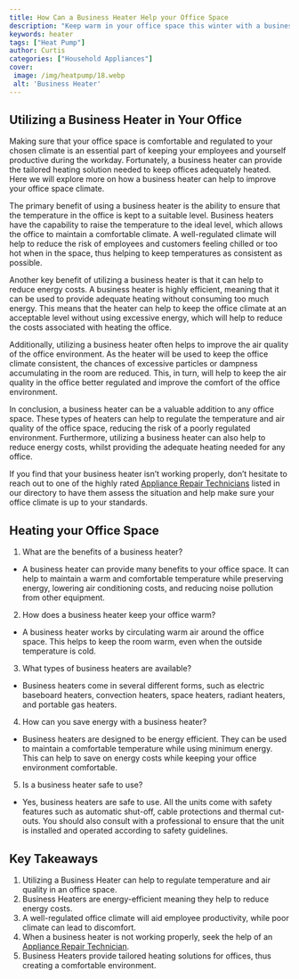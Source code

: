 ```yaml
---
title: How Can a Business Heater Help your Office Space
description: "Keep warm in your office space this winter with a business heater Learn how a business heater can help you keep comfortable and productive during cold days"
keywords: heater
tags: ["Heat Pump"]
author: Curtis
categories: ["Household Appliances"]
cover: 
 image: /img/heatpump/18.webp
 alt: 'Business Heater'
---
```

## Utilizing a Business Heater in Your Office

Making sure that your office space is comfortable and regulated to your chosen climate is an essential part of keeping your employees and yourself productive during the workday. Fortunately, a business heater can provide the tailored heating solution needed to keep offices adequately heated. Here we will explore more on how a business heater can help to improve your office space climate.

The primary benefit of using a business heater is the ability to ensure that the temperature in the office is kept to a suitable level. Business heaters have the capability to raise the temperature to the ideal level, which allows the office to maintain a comfortable climate. A well-regulated climate will help to reduce the risk of employees and customers feeling chilled or too hot when in the space, thus helping to keep temperatures as consistent as possible.

Another key benefit of utilizing a business heater is that it can help to reduce energy costs. A business heater is highly efficient, meaning that it can be used to provide adequate heating without consuming too much energy. This means that the heater can help to keep the office climate at an acceptable level without using excessive energy, which will help to reduce the costs associated with heating the office.

Additionally, utilizing a business heater often helps to improve the air quality of the office environment. As the heater will be used to keep the office climate consistent, the chances of excessive particles or dampness accumulating in the room are reduced. This, in turn, will help to keep the air quality in the office better regulated and improve the comfort of the office environment.

In conclusion, a business heater can be a valuable addition to any office space. These types of heaters can help to regulate the temperature and air quality of the office space, reducing the risk of a poorly regulated environment. Furthermore, utilizing a business heater can also help to reduce energy costs, whilst providing the adequate heating needed for any office.

If you find that your business heater isn’t working properly, don’t hesitate to reach out to one of the highly rated [Appliance Repair Technicians](./pages/appliance-repair-technicians) listed in our directory to have them assess the situation and help make sure your office climate is up to your standards.

## Heating your Office Space

1. What are the benefits of a business heater?
 - A business heater can provide many benefits to your office space. It can help to maintain a warm and comfortable temperature while preserving energy, lowering air conditioning costs, and reducing noise pollution from other equipment.

2. How does a business heater keep your office warm?
 - A business heater works by circulating warm air around the office space. This helps to keep the room warm, even when the outside temperature is cold.

3. What types of business heaters are available?
 - Business heaters come in several different forms, such as electric baseboard heaters, convection heaters, space heaters, radiant heaters, and portable gas heaters.

4. How can you save energy with a business heater?
 - Business heaters are designed to be energy efficient. They can be used to maintain a comfortable temperature while using minimum energy. This can help to save on energy costs while keeping your office environment comfortable.

5. Is a business heater safe to use?
 - Yes, business heaters are safe to use. All the units come with safety features such as automatic shut-off, cable protections and thermal cut-outs. You should also consult with a professional to ensure that the unit is installed and operated according to safety guidelines.

## Key Takeaways 

1. Utilizing a Business Heater can help to regulate temperature and air quality in an office space.
2. Business Heaters are energy-efficient meaning they help to reduce energy costs. 
3. A well-regulated office climate will aid employee productivity, while poor climate can lead to discomfort.
4. When a business heater is not working properly, seek the help of an [Appliance Repair Technician](./pages/appliance-repair-technicians).
5. Business Heaters provide tailored heating solutions for offices, thus creating a comfortable environment.

